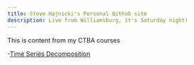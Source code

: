 ```yaml
---
title: Steve Hojnicki's Personal Github site
description: Live from Williamsburg, it's Saturday night!
---
```


This is content from my CTBA courses

-[Time Series Decomposition](/timeseries/index.md)
